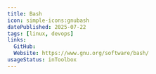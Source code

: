 ```yaml
---
title: Bash
icon: simple-icons:gnubash
datePublished: 2025-07-22
tags: [linux, devops]
links:
  GitHub:
  Website: https://www.gnu.org/software/bash/
usageStatus: inToolbox
---
```

